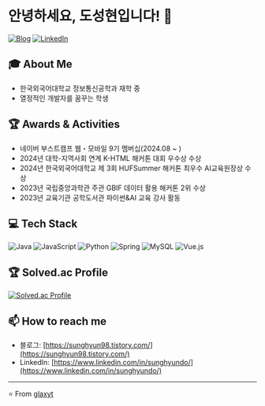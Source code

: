 # 안녕하세요, 도성현입니다! 👋

[![Blog](https://img.shields.io/badge/Blog-sunghyun98.tistory.com-orange?style=flat-square&logo=blogger&logoColor=white)](https://sunghyun98.tistory.com/)
[![LinkedIn](https://img.shields.io/badge/LinkedIn-sunghyundo-blue?style=flat-square&logo=linkedin&logoColor=white)](https://www.linkedin.com/in/sunghyundo/)

## 🎓 About Me
- 한국외국어대학교 정보통신공학과 재학 중
- 열정적인 개발자를 꿈꾸는 학생

## 🏆 Awards & Activities
- 네이버 부스트캠프 웹・모바일 9기 멤버십(2024.08 ~ )
- 2024년 대학-지역사회 연계 K-HTML 해커톤 대회 우수상 수상
- 2024년 한국외국어대학교 제 3회 HUFSummer 해커톤 최우수 AI교육원장상 수상
- 2023년 국립중앙과학관 주관 GBIF 데이터 활용 해커톤 2위 수상
- 2023년 교육기관 공학도서관 파이썬&AI 교육 강사 활동

## 💻 Tech Stack
<p align="left">
  <img src="https://img.shields.io/badge/-Java-007396?style=flat-square&logo=java&logoColor=white" alt="Java"/>
  <img src="https://img.shields.io/badge/-JavaScript-F7DF1E?style=flat-square&logo=javascript&logoColor=black" alt="JavaScript"/>
  <img src="https://img.shields.io/badge/-Python-3776AB?style=flat-square&logo=python&logoColor=white" alt="Python"/>
  <img src="https://img.shields.io/badge/-Spring-6DB33F?style=flat-square&logo=spring&logoColor=white" alt="Spring"/>
  <img src="https://img.shields.io/badge/-MySQL-4479A1?style=flat-square&logo=mysql&logoColor=white" alt="MySQL"/>
  <img src="https://img.shields.io/badge/-Vue.js-4FC08D?style=flat-square&logo=vue.js&logoColor=white" alt="Vue.js"/>
</p>

## 🏆 Solved.ac Profile
[![Solved.ac Profile](http://mazassumnida.wtf/api/v2/generate_badge?boj=glaxyt)](https://solved.ac/glaxyt/)

## 📫 How to reach me
- 블로그: [https://sunghyun98.tistory.com/](https://sunghyun98.tistory.com/)
- LinkedIn: [https://www.linkedin.com/in/sunghyundo/](https://www.linkedin.com/in/sunghyundo/)

---
⭐️ From [glaxyt](https://github.com/glaxyt)
